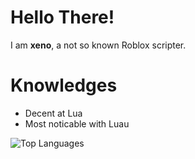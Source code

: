 # Hello There!
I am **xeno**, a not so known Roblox scripter.
# Knowledges
- Decent at Lua
- Most noticable with Luau
  
![Top Languages](https://github-readme-stats.vercel.app/api/top-langs/?username=XenoUndefined&theme=monokai)

